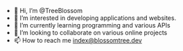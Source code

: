 - 👋 Hi, I’m @TreeBlossom
- 👀 I’m interested in developing applications and websites.
- 🌱 I’m currently learning programming and various APIs
- 💞️ I’m looking to collaborate on various online projects
- 📫 How to reach me index@blossomtree.dev
